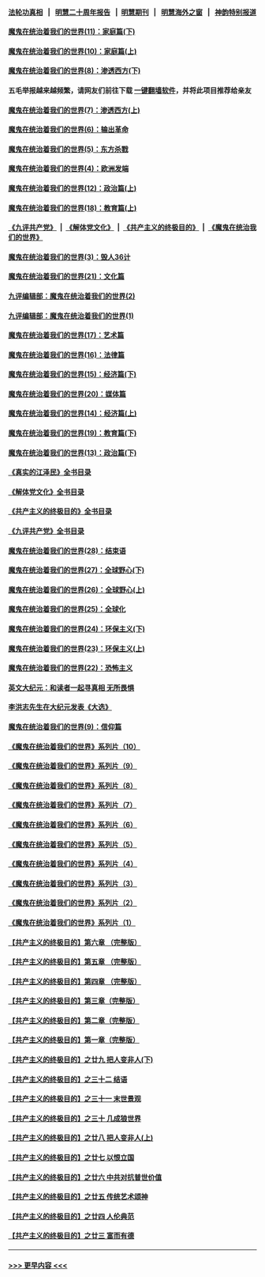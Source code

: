 #### [法轮功真相](https://github.com/gfw-breaker/truth/blob/master/README.md?t=0) &nbsp;&nbsp;|&nbsp;&nbsp; [明慧二十周年报告](https://github.com/gfw-breaker/mh-reports/blob/master/README.md?t=0) &nbsp;&nbsp;|&nbsp;&nbsp;[明慧期刊](https://github.com/gfw-breaker/mh-qikan) &nbsp;&nbsp;|&nbsp;&nbsp; [明慧海外之窗](https://github.com/gfw-breaker/mh-news/blob/master/README.md?t=0) &nbsp;&nbsp;|&nbsp;&nbsp; [神韵特别报道](https://github.com/gfw-breaker/mh-news/blob/master/shenyun.md?t=0)
#### [魔鬼在统治着我们的世界(11)：家庭篇(下)](../pages/nsc422/n10440961.md?t=01050043) 
#### [魔鬼在统治着我们的世界(10)：家庭篇(上)](../pages/nsc422/n10435448.md?t=01050043) 
#### [魔鬼在统治着我们的世界(8)：渗透西方(下)](../pages/nsc422/n10429603.md?t=01050043) 
#### 五毛举报越来越频繁，请网友们前往下载 [一键翻墙软件](https://github.com/gfw-breaker/ssr-accounts)，并将此项目推荐给亲友
#### [魔鬼在统治着我们的世界(7)：渗透西方(上)](../pages/nsc422/n10426013.md?t=01050043) 
#### [魔鬼在统治着我们的世界(6)：输出革命](../pages/nsc422/n10421536.md?t=01050043) 
#### [魔鬼在统治着我们的世界(5)：东方杀戮](../pages/nsc422/n10417707.md?t=01050043) 
#### [魔鬼在统治着我们的世界(4)：欧洲发端](../pages/nsc422/n10414890.md?t=01050043) 
#### [魔鬼在统治着我们的世界(12)：政治篇(上)](../pages/nsc422/n10444576.md?t=01050043) 
#### [魔鬼在统治着我们的世界(18)：教育篇(上)](../pages/nsc422/n10526970.md?t=01050043) 
#### [《九评共产党》](https://github.com/begood0513/9ping.md/blob/master/README.md) &nbsp;|&nbsp; [《解体党文化》](../../../../jtdwh.md/blob/master/README.md)  &nbsp;|&nbsp; [《共产主义的终极目的》](../../../../gczydzjmd.md/blob/master/README.md) &nbsp;|&nbsp; [《魔鬼在统治我们的世界》](../../../../mgztzwmdsj.md/blob/master/README.md) 
#### [魔鬼在统治着我们的世界(3)：毁人36计](../pages/nsc422/n10411583.md?t=01050043) 
#### [魔鬼在统治着我们的世界(21)：文化篇](../pages/nsc422/n10597706.md?t=01050043) 
#### [九评编辑部：魔鬼在统治着我们的世界(2)](../pages/nsc422/n10410036.md?t=01050043) 
#### [九评编辑部：魔鬼在统治着我们的世界(1)](../pages/nsc422/n10406825.md?t=01050043) 
#### [魔鬼在统治着我们的世界(17)：艺术篇](../pages/nsc422/n10499093.md?t=01050043) 
#### [魔鬼在统治着我们的世界(16)：法律篇](../pages/nsc422/n10485969.md?t=01050043) 
#### [魔鬼在统治着我们的世界(15)：经济篇(下)](../pages/nsc422/n10469975.md?t=01050043) 
#### [魔鬼在统治着我们的世界(20)：媒体篇](../pages/nsc422/n10586579.md?t=01050043) 
#### [魔鬼在统治着我们的世界(14)：经济篇(上)](../pages/nsc422/n10457370.md?t=01050043) 
#### [魔鬼在统治着我们的世界(19)：教育篇(下)](../pages/nsc422/n10564808.md?t=01050043) 
#### [魔鬼在统治着我们的世界(13)：政治篇(下)](../pages/nsc422/n10448270.md?t=01050043) 
#### [《真实的江泽民》全书目录](../pages/nsc422/n13721399.md?t=01050043) 
#### [《解体党文化》全书目录](../pages/nsc422/n13721157.md?t=01050043) 
#### [《共产主义的终极目的》全书目录](../pages/nsc422/n13721048.md?t=01050043) 
#### [《九评共产党》全书目录](../pages/nsc422/n13708085.md?t=01050043) 
#### [魔鬼在统治着我们的世界(28)：结束语](../pages/nsc422/n10936246.md?t=01050043) 
#### [魔鬼在统治着我们的世界(27)：全球野心(下)](../pages/nsc422/n10928319.md?t=01050043) 
#### [魔鬼在统治着我们的世界(26)：全球野心(上)](../pages/nsc422/n10900318.md?t=01050043) 
#### [魔鬼在统治着我们的世界(25)：全球化](../pages/nsc422/n10788205.md?t=01050043) 
#### [魔鬼在统治着我们的世界(24)：环保主义(下)](../pages/nsc422/n10695307.md?t=01050043) 
#### [魔鬼在统治着我们的世界(23)：环保主义(上)](../pages/nsc422/n10688613.md?t=01050043) 
#### [魔鬼在统治着我们的世界(22)：恐怖主义](../pages/nsc422/n10614727.md?t=01050043) 
#### [英文大纪元：和读者一起寻真相 无所畏惧](../pages/nsc422/n12542027.md?t=01050043) 
#### [李洪志先生在大纪元发表《大选》](../pages/nsc422/n12534746.md?t=01050043) 
#### [魔鬼在统治着我们的世界(9)：信仰篇](../pages/nsc422/n10432159.md?t=01050043) 
#### [《魔鬼在统治着我们的世界》系列片（10）](../pages/nsc422/n12292670.md?t=01050043) 
#### [《魔鬼在统治着我们的世界》系列片（9）](../pages/nsc422/n12290859.md?t=01050043) 
#### [《魔鬼在统治着我们的世界》系列片（8）](../pages/nsc422/n12287445.md?t=01050043) 
#### [《魔鬼在统治着我们的世界》系列片（7）](../pages/nsc422/n12283425.md?t=01050043) 
#### [《魔鬼在统治着我们的世界》系列片（6）](../pages/nsc422/n12282314.md?t=01050043) 
#### [《魔鬼在统治着我们的世界》系列片（5）](../pages/nsc422/n12281419.md?t=01050043) 
#### [《魔鬼在统治着我们的世界》系列片（4）](../pages/nsc422/n12274024.md?t=01050043) 
#### [《魔鬼在统治着我们的世界》系列片（3）](../pages/nsc422/n12271322.md?t=01050043) 
#### [《魔鬼在统治着我们的世界》系列片（2）](../pages/nsc422/n12269049.md?t=01050043) 
#### [《魔鬼在统治着我们的世界》系列片（1）](../pages/nsc422/n12267575.md?t=01050043) 
#### [【共产主义的终极目的】第六章 （完整版）](../pages/nsc422/n11428913.md?t=01050043) 
#### [【共产主义的终极目的】第五章 （完整版）](../pages/nsc422/n11428912.md?t=01050043) 
#### [【共产主义的终极目的】第四章 （完整版）](../pages/nsc422/n11428907.md?t=01050043) 
#### [【共产主义的终极目的】第三章（完整版）](../pages/nsc422/n11428848.md?t=01050043) 
#### [【共产主义的终极目的】第二章（完整版）](../pages/nsc422/n11428831.md?t=01050043) 
#### [【共产主义的终极目的】第一章（完整版）](../pages/nsc422/n11417651.md?t=01050043) 
#### [【共产主义的终极目的】之廿九 把人变非人(下)](../pages/nsc422/n11344140.md?t=01050043) 
#### [【共产主义的终极目的】之三十二 结语](../pages/nsc422/n11360535.md?t=01050043) 
#### [【共产主义的终极目的】之三十一 末世景观](../pages/nsc422/n11351129.md?t=01050043) 
#### [【共产主义的终极目的】之三十 几成狼世界](../pages/nsc422/n11348280.md?t=01050043) 
#### [【共产主义的终极目的】之廿八 把人变非人(上)](../pages/nsc422/n11340492.md?t=01050043) 
#### [【共产主义的终极目的】之廿七 以恨立国](../pages/nsc422/n11336944.md?t=01050043) 
#### [【共产主义的终极目的】之廿六 中共对抗普世价值](../pages/nsc422/n11324785.md?t=01050043) 
#### [【共产主义的终极目的】之廿五 传统艺术颂神](../pages/nsc422/n11296396.md?t=01050043) 
#### [【共产主义的终极目的】之廿四 人伦典范](../pages/nsc422/n11296397.md?t=01050043) 
#### [【共产主义的终极目的】之廿三 富而有德](../pages/nsc422/n11283598.md?t=01050043) 

----
#### [ >>> 更早内容 <<< ](../indexes/nsc422-earlier.md)
